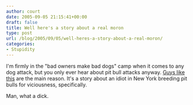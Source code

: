 ```yaml
---
author: court
date: 2005-09-05 21:15:41+00:00
draft: false
title: Well here's a story about a real moron
type: post
url: /blog/2005/09/05/well-heres-a-story-about-a-real-moron/
categories:
- Stupidity
---
```


I'm firmly in the "bad owners make bad dogs" camp when it comes to any dog attack, but you only ever hear about pit bull attacks anyway.  [Guys like this](http://www.villagevoice.com/news/0534,shaftel,67093,5.html) are the main reason.  It's a story about an idiot in New York breeding pit bulls for viciousness, specifically.  

Man, what a dick.
